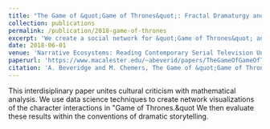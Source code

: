 ```yaml
---
title: "The Game of &quot;Game of Thrones&quot;: Fractal Dramaturgy and Networked Concordances"
collection: publications
permalink: /publication/2018-game-of-thrones
excerpt: 'We create a social network for &quot;Game of Thrones&quot; and evaluate the results within the conventions of dramatic storytelling.'
date: 2018-06-01
venue: 'Narrative Ecosystems: Reading Contemporary Serial Television Universes'
paperurl: 'https://www.macalester.edu/~abeverid/papers/TheGameOfGameOfThrones.pdf'
citation: 'A. Beveridge and M. Chemers, The Game of &quot;Game of Thrones&quot;: Fractal Dramaturgy and Networked Concordances, in: Narrative Ecosystems: Reading Contemporary Serial Television Universes (P. Brembilla and I. A. De Pascalis, Eds.), Rutledge Advances in Television Studies, 2018.'
---
```


This interdisiplinary paper unites cultural criticism with mathematical analysis. We use data science techniques to create network visualizations of the character interactions in &quot;Game of Thrones.&quot We then evaluate these results within the conventions of dramatic storytelling.
